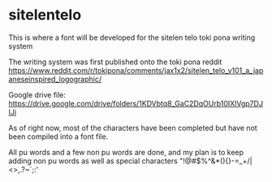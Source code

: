 # sitelentelo
This is where a font will be developed for the sitelen telo toki pona writing system

The writing system was first published onto the toki pona reddit https://www.reddit.com/r/tokipona/comments/jax1x2/sitelen_telo_v101_a_japaneseinspired_logographic/

Google drive file: https://drive.google.com/drive/folders/1KDVbtq8_GaC2DqOUrb10IXlVgp7DJIJi

As of right now, most of the characters have been completed but have not been compiled into a font file.

All pu words and a few non pu words are done, and my plan is to keep adding non pu words as well as special characters "!@#$%^&*(){}-=_+/\|<>,.?~`;:'
